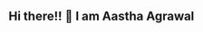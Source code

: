 ## Hi there!! 👋 I am Aastha Agrawal

<!--
**aasthabagrawal/aasthabagrawal**

- 🌱 I’m currently learning full stack development

-->
